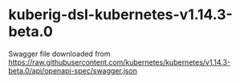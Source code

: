 # kuberig-dsl-kubernetes-v1.14.3-beta.0

Swagger file downloaded from https://raw.githubusercontent.com/kubernetes/kubernetes/v1.14.3-beta.0/api/openapi-spec/swagger.json

